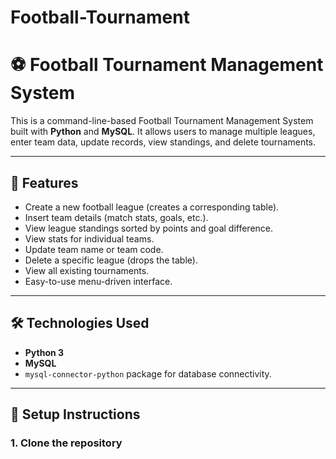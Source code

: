# Football-Tournament
# ⚽ Football Tournament Management System

This is a command-line-based Football Tournament Management System built with **Python** and **MySQL**. It allows users to manage multiple leagues, enter team data, update records, view standings, and delete tournaments.

---

## 📌 Features

- Create a new football league (creates a corresponding table).
- Insert team details (match stats, goals, etc.).
- View league standings sorted by points and goal difference.
- View stats for individual teams.
- Update team name or team code.
- Delete a specific league (drops the table).
- View all existing tournaments.
- Easy-to-use menu-driven interface.

---

## 🛠️ Technologies Used

- **Python 3**
- **MySQL**
- `mysql-connector-python` package for database connectivity.

---

## 🧰 Setup Instructions

### 1. Clone the repository


